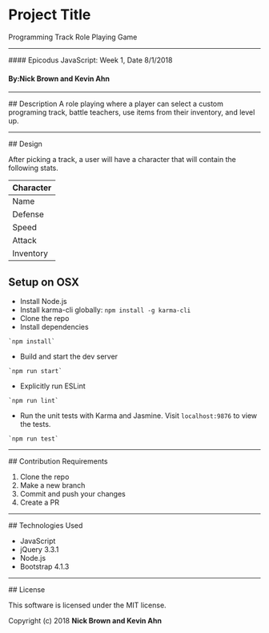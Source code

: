 # Project Title
Programming Track Role Playing Game
<hr />
#### Epicodus JavaScript: Week 1, Date 8/1/2018

#### By:Nick Brown and Kevin Ahn

<hr />
## Description
A role playing where a player can select a custom programing track, battle teachers, use items from their inventory, and level up.

<hr />
## Design

After picking a track, a user will have a character that will contain the following stats.

| Character    |
| :------------- |
| Name     |
| Defense  |
| Speed    |
| Attack   |
| Inventory|


## Setup on OSX

* Install Node.js
* Install karma-cli globally: `npm install -g karma-cli`
* Clone the repo
*  Install dependencies
```
`npm install`
```
* Build and start the dev server
```
`npm run start`
```
* Explicitly run ESLint
```
`npm run lint`
```
* Run the unit tests with Karma and Jasmine. Visit `localhost:9876` to view the tests.
```
`npm run test`
```

<hr />
## Contribution Requirements

1. Clone the repo
1. Make a new branch
1. Commit and push your changes
1. Create a PR

<hr />
## Technologies Used

* JavaScript
* jQuery 3.3.1
* Node.js
* Bootstrap 4.1.3

<hr />
## License

This software is licensed under the MIT license.

Copyright (c) 2018 **Nick Brown and Kevin Ahn**
